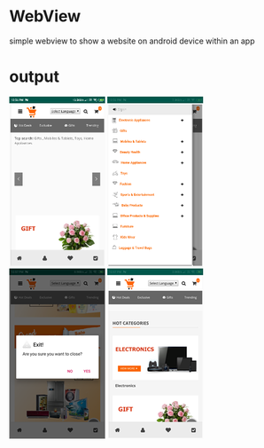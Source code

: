 # WebView
 simple webview to show a website on android device within an app
# output

![alt text](https://github.com/vk133006/WebView/blob/master/Screenshot_2019-10-16-12-56-49-874_com.example.webview.png)
![alt text](https://github.com/vk133006/WebView/blob/master/Screenshot_2019-10-16-12-56-56-515_com.example.webview.png)
![alt text](https://github.com/vk133006/WebView/blob/master/Screenshot_2019-10-16-12-57-02-384_com.example.webview.png)
![alt text](https://github.com/vk133006/WebView/blob/master/Screenshot_2019-10-16-12-57-08-252_com.example.webview.png)


